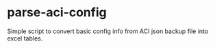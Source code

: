 # parse-aci-config

Simple script to convert basic config info from ACI json backup file into excel tables.

